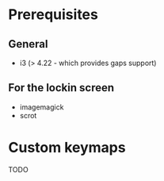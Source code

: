 # Prerequisites

## General

- i3 (> 4.22 - which provides gaps support)

## For the lockin screen

- imagemagick
- scrot

# Custom keymaps

TODO
